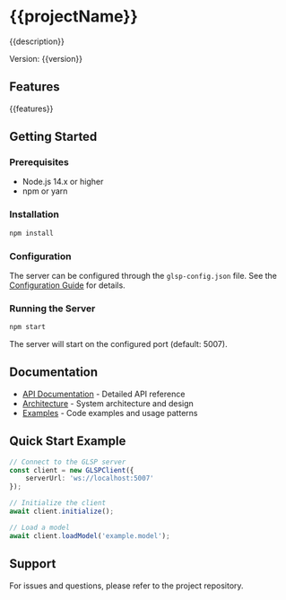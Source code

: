 # {{projectName}}

{{description}}

Version: {{version}}

## Features

{{features}}

## Getting Started

### Prerequisites

- Node.js 14.x or higher
- npm or yarn

### Installation

```bash
npm install
```

### Configuration

The server can be configured through the `glsp-config.json` file. See the [Configuration Guide](./configuration.md) for details.

### Running the Server

```bash
npm start
```

The server will start on the configured port (default: 5007).

## Documentation

- [API Documentation](./api.md) - Detailed API reference
- [Architecture](./architecture.md) - System architecture and design
- [Examples](./examples.md) - Code examples and usage patterns

## Quick Start Example

```typescript
// Connect to the GLSP server
const client = new GLSPClient({
    serverUrl: 'ws://localhost:5007'
});

// Initialize the client
await client.initialize();

// Load a model
await client.loadModel('example.model');
```

## Support

For issues and questions, please refer to the project repository.